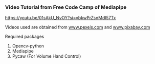 ### Video Tutorial from Free Code Camp of Mediapipe

https://youtu.be/01sAkU_NvOY?si=vbkwPrZsnMdI57Tx

Videos used are obtained from www.pexels.com and www.pixabay.com

Required packages
1. Opencv-python
2. Mediapipe
3. Pycaw (For Volume Hand Control)